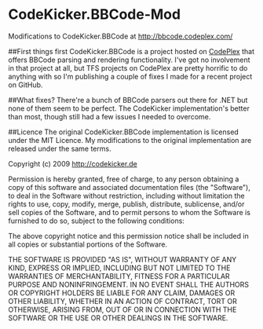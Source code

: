 CodeKicker.BBCode-Mod
=====================

Modifications to CodeKicker.BBCode at http://bbcode.codeplex.com/

##First things first
CodeKicker.BBCode is a project hosted on [CodePlex](http://bbcode.codeplex.com/) that offers BBCode parsing and rendering functionality. I've got no involvement in that project at all, but TFS projects on CodePlex are pretty horrific to do anything with so I'm publishing a couple of fixes I made for a recent project on GitHub.

##What fixes?
There're a bunch of BBCode parsers out there for .NET but none of them seem to be perfect. The CodeKicker implementation's better than most, though still had a few issues I needed to overcome.

##Licence
The original CodeKicker.BBCode implementation is licensed under the MIT Licence. My modifications to the original implementation are released under the same terms.

Copyright (c) 2009 http://codekicker.de

Permission is hereby granted, free of charge, to any person obtaining a copy of this software and associated documentation files (the "Software"), to deal in the Software without restriction, including without limitation the rights to use, copy, modify, merge, publish, distribute, sublicense, and/or sell copies of the Software, and to permit persons to whom the Software is furnished to do so, subject to the following conditions:

The above copyright notice and this permission notice shall be included in all copies or substantial portions of the Software.

THE SOFTWARE IS PROVIDED "AS IS", WITHOUT WARRANTY OF ANY KIND, EXPRESS OR IMPLIED, INCLUDING BUT NOT LIMITED TO THE WARRANTIES OF MERCHANTABILITY, FITNESS FOR A PARTICULAR PURPOSE AND NONINFRINGEMENT. IN NO EVENT SHALL THE AUTHORS OR COPYRIGHT HOLDERS BE LIABLE FOR ANY CLAIM, DAMAGES OR OTHER LIABILITY, WHETHER IN AN ACTION OF CONTRACT, TORT OR OTHERWISE, ARISING FROM, OUT OF OR IN CONNECTION WITH THE SOFTWARE OR THE USE OR OTHER DEALINGS IN THE SOFTWARE.

